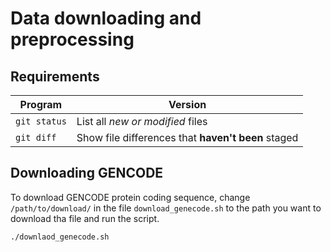 # Data downloading and preprocessing
## Requirements
| Program | Version |
| --- | --- |
| `git status` | List all *new or modified* files |
| `git diff` | Show file differences that **haven't been** staged |
## Downloading GENCODE 
To download GENCODE protein coding sequence, change `/path/to/download/` in the file `download_genecode.sh` to the path you want to download tha file and run the script. 

```console
./downlaod_genecode.sh
```
